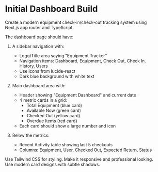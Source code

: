 # Initial Dashboard Build

Create a modern equipment check-in/check-out tracking system using Next.js app router and TypeScript.

The dashboard page should have:

1. A sidebar navigation with:
   - Logo/Title area saying "Equipment Tracker"
   - Navigation items: Dashboard, Equipment, Check Out, Check In, History, Users
   - Use icons from lucide-react
   - Dark blue background with white text

2. Main dashboard area with:
   - Header showing "Equipment Dashboard" and current date
   - 4 metric cards in a grid:
     - Total Equipment (blue card)
     - Available Now (green card)
     - Checked Out (yellow card)
     - Overdue Items (red card)
   - Each card should show a large number and icon

3. Below the metrics:
   - Recent Activity table showing last 5 checkouts
   - Columns: Equipment, User, Checked Out, Expected Return, Status

Use Tailwind CSS for styling. Make it responsive and professional looking.
Use modern card designs with subtle shadows.